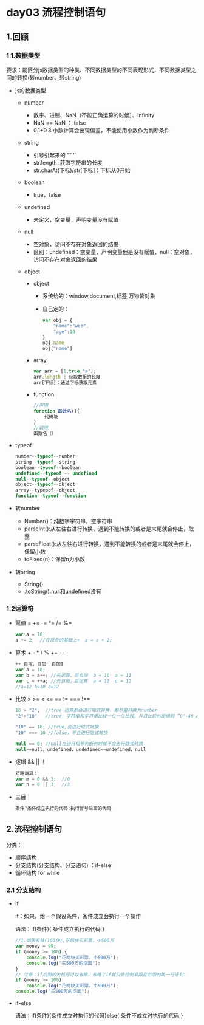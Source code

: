 # day03 流程控制语句

## 1.回顾

### 1.1.数据类型

要求：能区分js数据类型的种类、不同数据类型的不同表现形式，不同数据类型之间的转换(转number、转string)

- js的数据类型

  - number

    - 数字、进制、NaN（不能正确运算的时候）、infinity
    - NaN == NaN ： false
    - 0.1+0.3  小数计算会出现偏差，不能使用小数作为判断条件

  - string

    - 引号引起来的  “”  ‘’
    - str.length :获取字符串的长度
    - str.charAt(下标)/str[下标]：下标从0开始

  - boolean

    - true，false

  - undefined

    - 未定义，空变量，声明变量没有赋值

  - null

    - 空对象，访问不存在对象返回的结果
    - 区别：undefined：空变量，声明变量但是没有赋值，null：空对象，访问不存在对象返回的结果

  - object

    - object

      - 系统给的：window,document,标签,万物皆对象

      - 自己定的：

        ~~~js
        var obj = {
            "name":"web",
            "age":18
        }
        obj.name
        obj["name"]
        ~~~

    - array

      ~~~js
      var arr = [1,true,"a"];
      arr.length : 获取数组的长度
      arr[下标]：通过下标获取元素
      ~~~

    - function

      ~~~js
      //声明
      function 函数名(){
          代码块
      }
      //调用
      函数名（）
      ~~~

- typeof

  ~~~js
  number--typeof--number
  string--typeof--string
  boolean--typeof--boolean
  undefined--typeof -- undefined
  null--typeof--object
  object--typeof--object
  array--typepof--object
  function--typeof--function
  ~~~

- 转number
  - Number()：纯数字字符串，空字符串
  - parseInt():从左往右进行转换，遇到不能转换的或者是末尾就会停止，取整
  - parseFloat():从左往右进行转换，遇到不能转换的或者是末尾就会停止，保留小数
  - toFixed(n)：保留n为小数
- 转string
  - String()
  - .toString():null和undefined没有

### 1.2运算符

- 赋值 = += -= *= /= %=

  ~~~js
  var a = 10;
  a += 2;  //在原有的基础上+  a = a + 2;
  ~~~

- 算术 + - * / % ++ --

  ~~~js
  ++:自增，自加  自加1
  var a = 10;
  var b = a++; //先运算，后自加  b = 10  a = 11
  var c = ++a; //先自加，后运算  a = 12  c = 12
  //a=12 b=10 c=12
  ~~~

- 比较 > >= < <= == != \=\=\= \!\=\=

  ~~~js
  10 > "2";  //true 运算都会进行隐式转换，都尽量转换为number
  "2">"10"   //true，字符串和字符串比较一位一位比较，并且比较的是编码 ”0"-48 A-65 a-97
  
  "10" == 10; //true,会进行隐式转换
  "10" === 10 //false，不会进行隐式转换
  
  null == 0; //null在进行相等判断的时候不会进行隐式转换
  null==null，undefined，undefined==undefined，null
  ~~~

- 逻辑  && || ！

  ~~~js
  短路运算：
  var m = 0 && 3;  //0
  var n = 0 || 3;  //3
  ~~~

- 三目

  ~~~js
  条件?条件成立执行的代码:执行冒号后面的代码
  ~~~

## 2.流程控制语句

分类：

- 顺序结构
- 分支结构(分支结构、分支语句) ：if-else
- 循环结构 for while

### 2.1 分支结构

- if

  if：如果，给一个假设条件，条件成立会执行一个操作

  语法：if(条件){  条件成立执行的代码 }

  ~~~js
  //1.如果有钱(100块),花两块买彩票，中500万
  var money = 99;
  if (money >= 100) {
      console.log("花两块买彩票，中500万");
      console.log("买500万的泡面");
  }
  // 注意：if后面的大括号可以省略，省略了if就只能控制紧跟在后面的第一行语句
  if (money >= 100)
      console.log("花两块买彩票，中500万");
  console.log("买500万的泡面");
  ~~~

- if-else

  语法：if(条件){条件成立时执行的代码}else{ 条件不成立时执行的代码 }